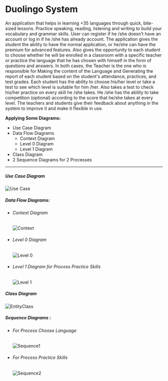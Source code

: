 # Duolingo System
An application that helps in learning +35 languages through quick, bite-sized lessons. Practice speaking, reading, listening and writing to build your vocabulary and grammar skills. User can register if he /she doesn’t have an account or log in if he /she has already account. The application gives the student the ability to have the normal application, or he/she can have the premium for advanced features. Also gives the opportunity to each student to choose whether he will be enrolled in a classroom with a specific teacher or practice the language that he has chosen with himself in the form of questions and answers. In both cases, the Teacher is the one who is responsible for Making the content of the Language and Generating the report of each student based on the student's attendance, practices, and test grades. Each student has the ability to choose his/her level or take a test to see which level is suitable for him /her. Also takes a test to check his/her practice on every skill he /she takes. He /she has the ability to take competition (optional) according to the score that he/she takes at every level. The teachers and students give their feedback about anything in the system to improve it and make it flexible in use.

**Applying Some Diagrams:**
- Use Case Diagram
- Data Flow Diagrams
  - Context Diagram
  - Level 0 Diagram
  - Level 1 Diagram 
- Class Diagram
- 2 Sequence Diagrams for 2 Processes

-----------------------------------------------------------------------------------------------------------------------------------------------------------------------

##### Use Case Diagram

![Use Case](https://user-images.githubusercontent.com/92521186/217662784-f2c84203-c98f-4dba-8c95-6839e0a46445.png)

##### Data Flow Diagrams:
- ###### Context Diagram

  ![Context](https://user-images.githubusercontent.com/92521186/217662942-13cff358-c536-4eb6-9343-f81885aed558.png)

- ###### Level 0 Diagram

  ![Level 0](https://user-images.githubusercontent.com/92521186/217663045-2c320655-5fc8-48dd-8ccc-a25d8041ed2e.png)

- ###### Level 1 Diagram for Process Practice Skills

  ![Level 1](https://user-images.githubusercontent.com/92521186/217664177-bf3fbf45-fe81-4bf5-993b-1f9c97ff3368.png)
  
##### Class Diagram 

  ![EntityClass](https://user-images.githubusercontent.com/92521186/217664327-74bce5b2-3558-40f1-883a-772665920abf.png)
  
##### Sequence Diagrams :
- ###### For Process Choose Language

  ![Sequence1](https://user-images.githubusercontent.com/92521186/217664526-0e52f1c0-3f34-4847-b2e1-e1f988016a15.png)
  
- ###### For Process Practice Skills

  ![Sequence2](https://user-images.githubusercontent.com/92521186/217664691-f8e79bcf-d472-41ba-9ba6-78d3ef5be781.png)





